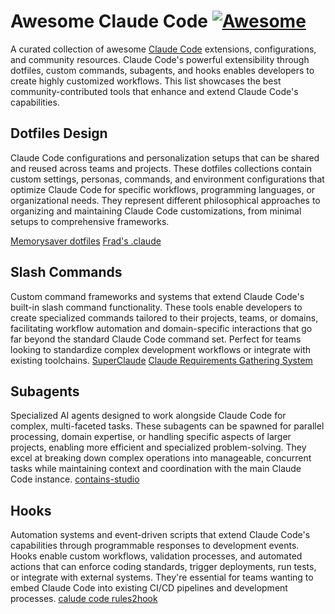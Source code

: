 # Awesome Claude Code [![Awesome](https://cdn.rawgit.com/sindresorhus/awesome/d7305f38d29fed78fa85652e3a63e154dd8e8829/media/badge.svg)](https://github.com/sindresorhus/awesome)

A curated collection of awesome [Claude Code](https://docs.anthropic.com/en/docs/claude-code/overview) extensions, configurations, and community resources. Claude Code's powerful extensibility through dotfiles, custom commands, subagents, and hooks enables developers to create highly customized workflows. This list showcases the best community-contributed tools that enhance and extend Claude Code's capabilities.


## Dotfiles Design

Claude Code configurations and personalization setups that can be shared and reused across teams and projects. These dotfiles collections contain custom settings, personas, commands, and environment configurations that optimize Claude Code for specific workflows, programming languages, or organizational needs. They represent different philosophical approaches to organizing and maintaining Claude Code customizations, from minimal setups to comprehensive frameworks.

[Memorysaver dotfiles](https://github.com/memorysaver/dotfiles)
[Frad's .claude](https://github.com/FradSer/dotclaude)

## Slash Commands

Custom command frameworks and systems that extend Claude Code's built-in slash command functionality. These tools enable developers to create specialized commands tailored to their projects, teams, or domains, facilitating workflow automation and domain-specific interactions that go far beyond the standard Claude Code command set. Perfect for teams looking to standardize complex development workflows or integrate with existing toolchains.
[SuperClaude](https://github.com/SuperClaude-Org/SuperClaude_Framework)
[Claude Requirements Gathering System](https://github.com/rizethereum/claude-code-requirements-builder)


## Subagents

Specialized AI agents designed to work alongside Claude Code for complex, multi-faceted tasks. These subagents can be spawned for parallel processing, domain expertise, or handling specific aspects of larger projects, enabling more efficient and specialized problem-solving. They excel at breaking down complex operations into manageable, concurrent tasks while maintaining context and coordination with the main Claude Code instance.
[contains-studio](https://github.com/contains-studio/agents)

## Hooks

Automation systems and event-driven scripts that extend Claude Code's capabilities through programmable responses to development events. Hooks enable custom workflows, validation processes, and automated actions that can enforce coding standards, trigger deployments, run tests, or integrate with external systems. They're essential for teams wanting to embed Claude Code into existing CI/CD pipelines and development processes.
[calude code rules2hook](https://github.com/zxdxjtu/claudecode-rule2hook)






